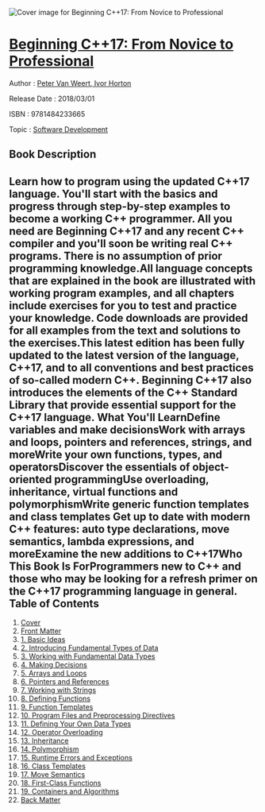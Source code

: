 ![Cover image for Beginning C++17: From Novice to Professional](https://imgdetail.ebookreading.net/cover/cover/software_development/EB9781484233665.jpg)

[Beginning C++17: From Novice to Professional](https://ebookreading.net/view/book/Beginning+C%2B%2B17%3A+From+Novice+to+Professional-EB9781484233665_1.html "Beginning C++17: From Novice to Professional")
====================================================================================================================

Author : [Peter Van Weert](https://ebookreading.net/search/author/Peter+Van+Weert),[ Ivor Horton](https://ebookreading.net/search/author/+Ivor+Horton)

Release Date : 2018/03/01

ISBN : 9781484233665

Topic : [Software Development](https://ebookreading.net/search/category/software-development)

Book Description
-----------------

Learn how to program using the updated C++17 language. You'll start with the basics and progress through step-by-step examples to become a working C++ programmer. All you need are Beginning C++17 and any recent C++ compiler and you'll soon be writing real C++ programs. There is no assumption of prior programming knowledge.All language concepts that are explained in the book are illustrated with working program examples, and all chapters include exercises for you to test and practice your knowledge. Code downloads are provided for all examples from the text and solutions to the exercises.This latest edition has been fully updated to the latest version of the language, C++17, and to all conventions and best practices of so-called modern C++. Beginning C++17 also introduces the elements of the C++ Standard Library that provide essential support for the C++17 language. What You'll LearnDefine variables and make decisionsWork with arrays and loops, pointers and references, strings, and moreWrite your own functions, types, and operatorsDiscover the essentials of object-oriented programmingUse overloading, inheritance, virtual functions and polymorphismWrite generic function templates and class templates Get up to date with modern C++ features: auto type declarations, move semantics, lambda expressions, and moreExamine the new additions to C++17Who This Book Is ForProgrammers new to C++ and those who may be looking for a refresh primer on the C++17 programming language in general.              
Table of Contents
-----------------

1. [Cover](https://ebookreading.net/view/book/Beginning+C%2B%2B17%3A+From+Novice+to+Professional-EB9781484233665_1.html)
1. [Front Matter](https://ebookreading.net/view/book/Beginning+C%2B%2B17%3A+From+Novice+to+Professional-EB9781484233665_2.html)
1. [1. Basic Ideas](https://ebookreading.net/view/book/Beginning+C%2B%2B17%3A+From+Novice+to+Professional-EB9781484233665_3.html)
1. [2. Introducing Fundamental Types of Data](https://ebookreading.net/view/book/Beginning+C%2B%2B17%3A+From+Novice+to+Professional-EB9781484233665_4.html)
1. [3. Working with Fundamental Data Types](https://ebookreading.net/view/book/Beginning+C%2B%2B17%3A+From+Novice+to+Professional-EB9781484233665_5.html)
1. [4. Making Decisions](https://ebookreading.net/view/book/Beginning+C%2B%2B17%3A+From+Novice+to+Professional-EB9781484233665_6.html)
1. [5. Arrays and Loops](https://ebookreading.net/view/book/Beginning+C%2B%2B17%3A+From+Novice+to+Professional-EB9781484233665_7.html)
1. [6. Pointers and References](https://ebookreading.net/view/book/Beginning+C%2B%2B17%3A+From+Novice+to+Professional-EB9781484233665_8.html)
1. [7. Working with Strings](https://ebookreading.net/view/book/Beginning+C%2B%2B17%3A+From+Novice+to+Professional-EB9781484233665_9.html)
1. [8. Defining Functions](https://ebookreading.net/view/book/Beginning+C%2B%2B17%3A+From+Novice+to+Professional-EB9781484233665_10.html)
1. [9. Function Templates](https://ebookreading.net/view/book/Beginning+C%2B%2B17%3A+From+Novice+to+Professional-EB9781484233665_11.html)
1. [10. Program Files and Preprocessing Directives](https://ebookreading.net/view/book/Beginning+C%2B%2B17%3A+From+Novice+to+Professional-EB9781484233665_12.html)
1. [11. Defining Your Own Data Types](https://ebookreading.net/view/book/Beginning+C%2B%2B17%3A+From+Novice+to+Professional-EB9781484233665_13.html)
1. [12. Operator Overloading](https://ebookreading.net/view/book/Beginning+C%2B%2B17%3A+From+Novice+to+Professional-EB9781484233665_14.html)
1. [13. Inheritance](https://ebookreading.net/view/book/Beginning+C%2B%2B17%3A+From+Novice+to+Professional-EB9781484233665_15.html)
1. [14. Polymorphism](https://ebookreading.net/view/book/Beginning+C%2B%2B17%3A+From+Novice+to+Professional-EB9781484233665_16.html)
1. [15. Runtime Errors and Exceptions](https://ebookreading.net/view/book/Beginning+C%2B%2B17%3A+From+Novice+to+Professional-EB9781484233665_17.html)
1. [16. Class Templates](https://ebookreading.net/view/book/Beginning+C%2B%2B17%3A+From+Novice+to+Professional-EB9781484233665_18.html)
1. [17. Move Semantics](https://ebookreading.net/view/book/Beginning+C%2B%2B17%3A+From+Novice+to+Professional-EB9781484233665_19.html)
1. [18. First-Class Functions](https://ebookreading.net/view/book/Beginning+C%2B%2B17%3A+From+Novice+to+Professional-EB9781484233665_20.html)
1. [19. Containers and Algorithms](https://ebookreading.net/view/book/Beginning+C%2B%2B17%3A+From+Novice+to+Professional-EB9781484233665_21.html)
1. [Back Matter](https://ebookreading.net/view/book/Beginning+C%2B%2B17%3A+From+Novice+to+Professional-EB9781484233665_22.html)
